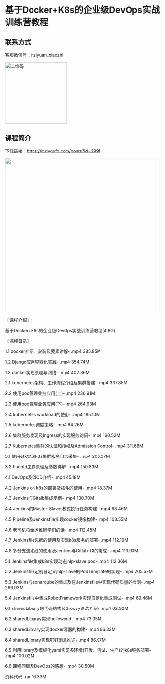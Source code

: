 # 基于Docker+K8s的企业级DevOps实战训练营教程

## 联系方式

客服微信号：itziyuan_xiaozhi

<img src="https://ziyuanyun.oss-cn-guangzhou.aliyuncs.com/common/20240614073449/666b82192834a.jpg" width="200" height="200" alt="二维码">

## 课程简介

下载链接：https://it.dyqufx.com/posts?id=2991

<img src="https://ziyuanyun.oss-cn-guangzhou.aliyuncs.com/yun/20240515184707/664492ab5eee1.jpg" width="500" alt="">

 〖课程介绍〗:

 基于Docker+K8s的企业级DevOps实战训练营教程(4.8G)

 〖课程目录〗:

 1.1 docker介绍、安装及要素讲解- .mp4 385.85M

 1.2 Django应用容器化实践- .mp4 354.74M

 1.3 docker实现原理与网络- .mp4 402.36M

 2.1 kubernetes架构、工作流程介绍及集群搭建- .mp4 337.85M

 2.2 使用pod管理业务应用(上)- .mp4 236.91M

 2.3 使用pod管理业务应用(下)- .mp4 264.63M

 2.4 kubernetes workload的使用- .mp4 185.10M

 2.5 kubernetes调度策略- .mp4 64.26M

 2.6 集群服务发现及Ingress的实现服务访问- .mp4 160.52M

 2.7 Kubernetes集群的认证和授权及Admission Control- .mp4 311.68M

 3.1 使用efk实现k8s集群服务日志采集- .mp4 203.37M

 3.2 fluentd工作原理及参数详解- .mp4 150.83M

 4.1 DevOps及CICD介绍- .mp4 45.18M

 4.2 Jenkins on k8s的部署及插件的使用- .mp4 78.37M

 4.3 Jenkins与Gitalb集成示例- .mp4 130.70M

 4.4 Jenkins的Master-Slaves模式执行任务构建- .mp4 68.46M

 4.5 Pipeline及Jenkinsfile实现docker镜像构建- .mp4 103.55M

 4.6 老司机将给运维同学们的话- .mp4 112.45M

 4.7 Jenkinsfile凭据的使用及实现k8s服务的部署- .mp4 112.19M

 4.8 多分支流水线的使用及Jenkins与Gitlab-CI的集成- .mp4 113.90M

 5.1 Jenkinsfile集成k8s实现动态jnlp-slave pod- .mp4 112.36M

 5.2 Jenkinsfile定制自定义jnlp-slave的PodTemplate的实现- .mp4 205.57M

 5.3 Jenkins与sonarqube的集成及在Jenkinsfile中实现代码质量的检测- .mp4 266.93M

 5.4 Jenkinsfile中集成RobotFramework实现自动化集成测试- .mp4 69.46M

 6.1 sharedLibrary的代码结构及Groovy语法介绍- .mp4 62.92M

 6.2 sharedLibaray实现helloworld- .mp4 73.05M

 6.3 sharedLibrary实现docker容器的构建- .mp4 66.33M

 6.4 sharedLibrary实现钉钉消息推送- .mp4 86.97M

 6.5 利用library及模板化yaml实现多环境(开发、测试、生产)的k8s服务部署- .mp4 100.02M

 6.6 课程回顾及DevOps的感想- .mp4 30.50M

 资料代码 .rar 16.33M

  
